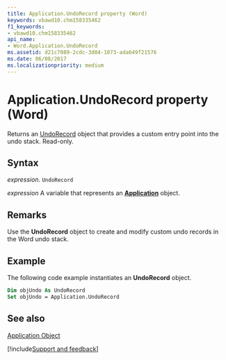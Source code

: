 ```yaml
---
title: Application.UndoRecord property (Word)
keywords: vbawd10.chm158335462
f1_keywords:
- vbawd10.chm158335462
api_name:
- Word.Application.UndoRecord
ms.assetid: d21c7089-2cdc-3d04-1073-ada649f21576
ms.date: 06/08/2017
ms.localizationpriority: medium
---
```



# Application.UndoRecord property (Word)

Returns an [UndoRecord](Word.UndoRecord.md) object that provides a custom entry point into the undo stack. Read-only.


## Syntax

_expression_. `UndoRecord`

_expression_ A variable that represents an **[Application](Word.Application.md)** object. 


## Remarks

Use the **UndoRecord** object to create and modify custom undo records in the Word undo stack.


## Example

The following code example instantiates an **UndoRecord** object.


```vb
Dim objUndo As UndoRecord 
Set objUndo = Application.UndoRecord
```


## See also


[Application Object](Word.Application.md)

[!include[Support and feedback](~/includes/feedback-boilerplate.md)]